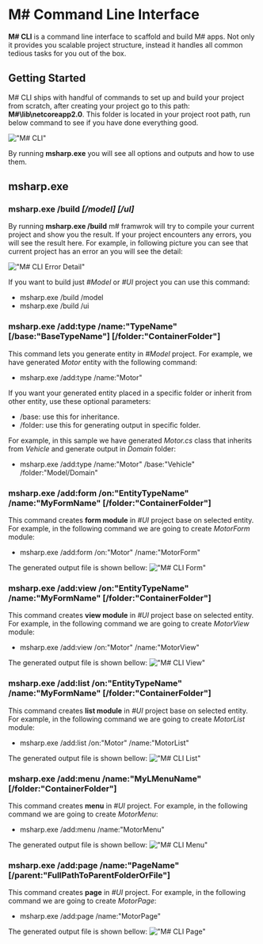 # M# Command Line Interface

**M# CLI** is a command line interface to scaffold and build M# apps. Not only it provides you scalable project structure, instead it handles all common tedious tasks for you out of the box.

## Getting Started

M# CLI ships with handful of commands to set up and build your project from scratch, after creating your project go to this path: **M#\lib\netcoreapp2.0**. This folder is located in your project root path, run below command to see if you have done everything good.

!["M# CLI"](CliImage/MSharpCLI.PNG "M# CLI")

By running **msharp.exe** you will see all options and outputs and how to use them.

## msharp.exe

### msharp.exe /build *[/model]* *[/ul]*

By running **msharp.exe /build** m# framwrok will try to compile your current project and show you the result. If your project encounters any errors, you will see the result here.
For example, in following picture you can see that current project has an error an you will see the detail:

!["M# CLI Error Detail"](CliImage/CLIErrorDetail.PNG "M# CLI Error Detail")

If you want to build just *#Model* or *#UI* project you can use this command:

- msharp.exe /build /model
- msharp.exe /build /ui

### msharp.exe /add:type /name:"TypeName" [/base:"BaseTypeName"] [/folder:"ContainerFolder"]

This command lets you generate entity in *#Model* project. For example, we have generated *Motor* entity with the following command:

- msharp.exe /add:type /name:"Motor"

If you want your generated entity placed in a specific folder or inherit from other entity, use these optional parameters:

- /base: use this for inheritance.
- /folder: use this for generating output in specific folder.

For example, in this sample we have generated *Motor.cs* class that inherits from *Vehicle* and generate output in *Domain* folder:

- msharp.exe /add:type /name:"Motor" /base:"Vehicle" /folder:"Model/Domain"

### msharp.exe /add:form /on:"EntityTypeName" /name:"MyFormName" [/folder:"ContainerFolder"]

This command creates **form module** in *#UI* project base on selected entity. For example, in the following command we are going to create *MotorForm* module:

- msharp.exe /add:form /on:"Motor" /name:"MotorForm"

The generated output file is shown bellow:
!["M# CLI Form"](CliImage/FormCli.PNG "M# CLI Form")

### msharp.exe /add:view /on:"EntityTypeName" /name:"MyFormName" [/folder:"ContainerFolder"]

This command creates **view module** in *#UI* project base on selected entity. For example, in the following command we are going to create *MotorView* module:

- msharp.exe /add:view /on:"Motor" /name:"MotorView"

The generated output file is shown bellow:
!["M# CLI View"](CliImage/ViewCli.PNG "M# CLI View")

### msharp.exe /add:list /on:"EntityTypeName" /name:"MyFormName" [/folder:"ContainerFolder"]

This command creates **list module** in *#UI* project base on selected entity. For example, in the following command we are going to create *MotorList* module:

- msharp.exe /add:list /on:"Motor" /name:"MotorList"

The generated output file is shown bellow:
!["M# CLI List"](CliImage/ListCli.PNG "M# CLI List")

### msharp.exe /add:menu /name:"MyLMenuName" [/folder:"ContainerFolder"]

This command creates **menu** in *#UI* project. For example, in the following command we are going to create *MotorMenu*:

- msharp.exe /add:menu /name:"MotorMenu"

The generated output file is shown bellow:
!["M# CLI Menu"](CliImage/MenuCli.PNG "M# CLI Menu")

### msharp.exe /add:page /name:"PageName" [/parent:"FullPathToParentFolderOrFile"]

This command creates **page** in *#UI* project. For example, in the following command we are going to create *MotorPage*:

- msharp.exe /add:page /name:"MotorPage"

The generated output file is shown bellow:
!["M# CLI Page"](CliImage/PageCli.PNG "M# CLI Page")